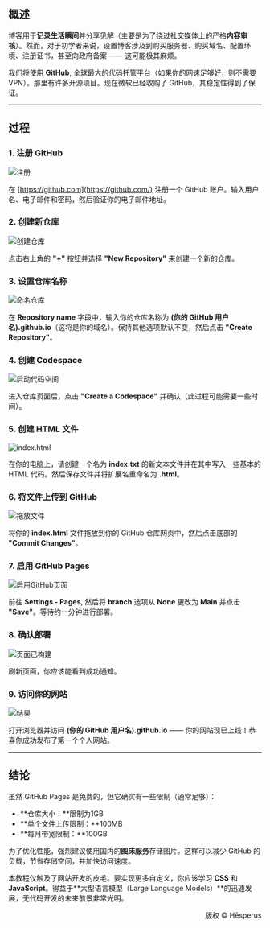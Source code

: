 ## 概述

博客用于**记录生活瞬间**并分享见解（主要是为了绕过社交媒体上的严格**内容审核**）。然而，对于初学者来说，设置博客涉及到购买服务器、购买域名、配置环境、注册证书，甚至向政府备案 —— 这可能极其麻烦。

我们将使用 **GitHub**, 全球最大的代码托管平台（如果你的网速足够好，则不需要 VPN）。那里有许多开源项目。现在微软已经收购了 GitHub，其稳定性得到了保证。

---

## 过程

### 1. 注册 GitHub

![注册](https://img1.tucang.cc/api/image/show/113010b318eeb9c8da6403e8c6dc3ce6)

在 [https://github.com](https://github.com/) 注册一个 GitHub 账户。输入用户名、电子邮件和密码，然后验证你的电子邮件地址。

### 2. 创建新仓库

![创建仓库](https://img1.tucang.cc/api/image/show/bbafb398935a68e8a91fc76d893b6884)

点击右上角的 **"+"** 按钮并选择 **"New Repository"** 来创建一个新的仓库。

### 3. 设置仓库名称

![命名仓库](https://img1.tucang.cc/api/image/show/ecf97aa545d470aa856933a79412151c)

在 **Repository name** 字段中，输入你的仓库名称为 **(你的 GitHub 用户名).github.io**（这将是你的域名）。保持其他选项默认不变，然后点击 **"Create Repository"**。

### 4. 创建 Codespace

![启动代码空间](https://img1.tucang.cc/api/image/show/cd442448e9c358b3e6ffecfdfc68e97c)

进入仓库页面后，点击 **"Create a Codespace"** 并确认（此过程可能需要一些时间）。

### 5. 创建 HTML 文件

![index.html](https://img1.tucang.cc/api/image/show/86c757b84f344d2c8def335f9de13522)

在你的电脑上，请创建一个名为 **index.txt** 的新文本文件并在其中写入一些基本的 HTML 代码。然后保存文件并将扩展名重命名为 **.html**。

### 6. 将文件上传到 GitHub

![拖放文件](https://img1.tucang.cc/api/image/show/912108582d6a5fce0b88db6f7cede887)

将你的 **index.html** 文件拖放到你的 GitHub 仓库网页中，然后点击底部的 **"Commit Changes"**。

### 7. 启用 GitHub Pages

![启用GitHub页面](https://img1.tucang.cc/api/image/show/0a3d24dfa120ad0645e33bfcdb7395b8)

前往 **Settings - Pages**, 然后将 **branch** 选项从 **None** 更改为 **Main** 并点击 **"Save"**。等待约一分钟进行部署。

### 8. 确认部署

![页面已构建](https://img1.tucang.cc/api/image/show/446ca4a5939cd1c8b29737334b043453)

刷新页面，你应该能看到成功通知。

### 9. 访问你的网站

![结果](https://img1.tucang.cc/api/image/show/8e94d942d48c21f7dff1ac37ec6c6dba)

打开浏览器并访问 **(你的 GitHub 用户名).github.io** —— 你的网站现已上线！恭喜你成功发布了第一个个人网站。

---

## 结论

虽然 GitHub Pages 是免费的，但它确实有一些限制（通常足够）：

- **仓库大小：**限制为1GB
- **单个文件上传限制：**100MB
- **每月带宽限制：**100GB

为了优化性能，强烈建议使用国内的**图床服务**存储图片。这样可以减少 GitHub 的负载，节省存储空间，并加快访问速度。

本教程仅触及了网站开发的皮毛。要实现更多自定义，你应该学习 **CSS** 和 **JavaScript**。得益于**大型语言模型（Large Language Models）**的迅速发展，无代码开发的未来前景非常光明。

<p style="text-align: right;">版权 ©️ Hēsperus</p>